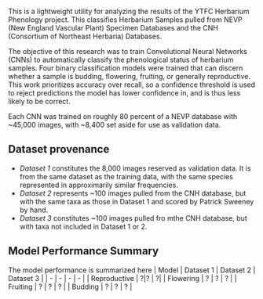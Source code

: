 
This is a lightweight utility for analyzing the results of the YTFC Herbarium Phenology project. This classifies Herbarium Samples pulled from NEVP (New England Vascular Plant) Specimen Databases and the CNH (Consortium of Northeast Herbaria) Databases. 

The objective of this research was to train Convolutional Neural Networks (CNNs) to automatically classify the phenological status of herbarium samples. Four binary classification models were trained that can discern whether a sample is budding, flowering, fruiting, or generally reproductive. This work prioritizes accuracy over recall, so a confidence threshold is used to reject predictions the model has lower confidence in, and is thus less likely to be correct. 

Each CNN was trained on roughly 80 percent of a NEVP database with ~45,000 images, with ~8,400 set aside for use as validation data. 

## Dataset provenance
- *Dataset 1* constitutes the 8,000 images reserved as validation data. It is from the same dataset as the training data, with the same species represented in approximarily similar frequencies. 
- *Dataset 2* represents ~100 images pulled from the CNH database, but with the same taxa as those in Dataset 1 and scored by Patrick Sweeney by hand. 
- *Dataset 3* constitutes ~100 images pulled fro mthe CNH database, but with taxa not included in Dataset 1 or 2. 

## Model Performance Summary

The model performance is summarized here
| Model | Dataset 1 | Dataset 2 | Dataset 3 |
| - | - | - | - |
| Reproductive | ?|? | ?| 
| Flowering | ? | ? | ? |
| Fruiting | ? | ? | ? |
| Budding | ? | ? | ? |